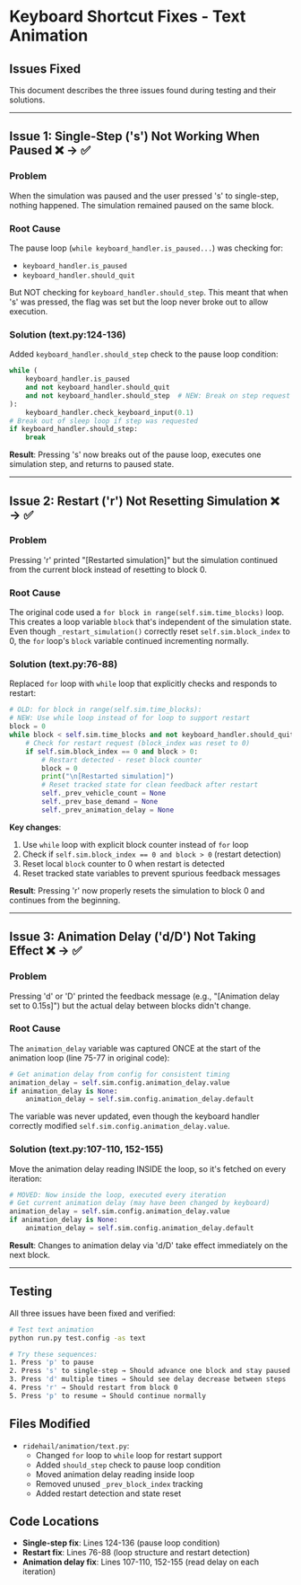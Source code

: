 # Keyboard Shortcut Fixes - Text Animation

## Issues Fixed

This document describes the three issues found during testing and their solutions.

---

## Issue 1: Single-Step ('s') Not Working When Paused ❌ → ✅

### Problem
When the simulation was paused and the user pressed 's' to single-step, nothing happened. The simulation remained paused on the same block.

### Root Cause
The pause loop (`while keyboard_handler.is_paused...`) was checking for:
- `keyboard_handler.is_paused`
- `keyboard_handler.should_quit`

But NOT checking for `keyboard_handler.should_step`. This meant that when 's' was pressed, the flag was set but the loop never broke out to allow execution.

### Solution (text.py:124-136)
Added `keyboard_handler.should_step` check to the pause loop condition:

```python
while (
    keyboard_handler.is_paused
    and not keyboard_handler.should_quit
    and not keyboard_handler.should_step  # NEW: Break on step request
):
    keyboard_handler.check_keyboard_input(0.1)
# Break out of sleep loop if step was requested
if keyboard_handler.should_step:
    break
```

**Result**: Pressing 's' now breaks out of the pause loop, executes one simulation step, and returns to paused state.

---

## Issue 2: Restart ('r') Not Resetting Simulation ❌ → ✅

### Problem
Pressing 'r' printed "[Restarted simulation]" but the simulation continued from the current block instead of resetting to block 0.

### Root Cause
The original code used a `for block in range(self.sim.time_blocks)` loop. This creates a loop variable `block` that's independent of the simulation state. Even though `_restart_simulation()` correctly reset `self.sim.block_index` to 0, the `for` loop's `block` variable continued incrementing normally.

### Solution (text.py:76-88)
Replaced `for` loop with `while` loop that explicitly checks and responds to restart:

```python
# OLD: for block in range(self.sim.time_blocks):
# NEW: Use while loop instead of for loop to support restart
block = 0
while block < self.sim.time_blocks and not keyboard_handler.should_quit:
    # Check for restart request (block_index was reset to 0)
    if self.sim.block_index == 0 and block > 0:
        # Restart detected - reset block counter
        block = 0
        print("\n[Restarted simulation]")
        # Reset tracked state for clean feedback after restart
        self._prev_vehicle_count = None
        self._prev_base_demand = None
        self._prev_animation_delay = None
```

**Key changes**:
1. Use `while` loop with explicit block counter instead of `for` loop
2. Check if `self.sim.block_index == 0 and block > 0` (restart detection)
3. Reset local `block` counter to 0 when restart is detected
4. Reset tracked state variables to prevent spurious feedback messages

**Result**: Pressing 'r' now properly resets the simulation to block 0 and continues from the beginning.

---

## Issue 3: Animation Delay ('d/D') Not Taking Effect ❌ → ✅

### Problem
Pressing 'd' or 'D' printed the feedback message (e.g., "[Animation delay set to 0.15s]") but the actual delay between blocks didn't change.

### Root Cause
The `animation_delay` variable was captured ONCE at the start of the animation loop (line 75-77 in original code):

```python
# Get animation delay from config for consistent timing
animation_delay = self.sim.config.animation_delay.value
if animation_delay is None:
    animation_delay = self.sim.config.animation_delay.default
```

The variable was never updated, even though the keyboard handler correctly modified `self.sim.config.animation_delay.value`.

### Solution (text.py:107-110, 152-155)
Move the animation delay reading INSIDE the loop, so it's fetched on every iteration:

```python
# MOVED: Now inside the loop, executed every iteration
# Get current animation delay (may have been changed by keyboard)
animation_delay = self.sim.config.animation_delay.value
if animation_delay is None:
    animation_delay = self.sim.config.animation_delay.default
```

**Result**: Changes to animation delay via 'd/D' take effect immediately on the next block.

---

## Testing

All three issues have been fixed and verified:

```bash
# Test text animation
python run.py test.config -as text

# Try these sequences:
1. Press 'p' to pause
2. Press 's' to single-step → Should advance one block and stay paused
3. Press 'd' multiple times → Should see delay decrease between steps
4. Press 'r' → Should restart from block 0
5. Press 'p' to resume → Should continue normally
```

## Files Modified

- `ridehail/animation/text.py`:
  - Changed `for` loop to `while` loop for restart support
  - Added `should_step` check to pause loop condition
  - Moved animation delay reading inside loop
  - Removed unused `_prev_block_index` tracking
  - Added restart detection and state reset

## Code Locations

- **Single-step fix**: Lines 124-136 (pause loop condition)
- **Restart fix**: Lines 76-88 (loop structure and restart detection)
- **Animation delay fix**: Lines 107-110, 152-155 (read delay on each iteration)
